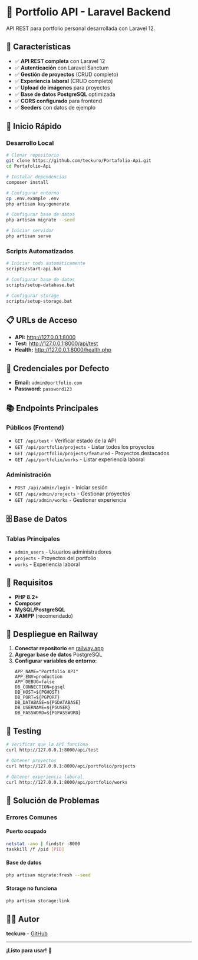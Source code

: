 # 🎯 Portfolio API - Laravel Backend

API REST para portfolio personal desarrollada con Laravel 12.

## 🌟 **Características**

-   ✅ **API REST completa** con Laravel 12
-   ✅ **Autenticación** con Laravel Sanctum
-   ✅ **Gestión de proyectos** (CRUD completo)
-   ✅ **Experiencia laboral** (CRUD completo)
-   ✅ **Upload de imágenes** para proyectos
-   ✅ **Base de datos PostgreSQL** optimizada
-   ✅ **CORS configurado** para frontend
-   ✅ **Seeders** con datos de ejemplo

## 🚀 **Inicio Rápido**

### **Desarrollo Local**

```bash
# Clonar repositorio
git clone https://github.com/teckuro/Portafolio-Api.git
cd Portafolio-Api

# Instalar dependencias
composer install

# Configurar entorno
cp .env.example .env
php artisan key:generate

# Configurar base de datos
php artisan migrate --seed

# Iniciar servidor
php artisan serve
```

### **Scripts Automatizados**

```bash
# Iniciar todo automáticamente
scripts/start-api.bat

# Configurar base de datos
scripts/setup-database.bat

# Configurar storage
scripts/setup-storage.bat
```

## 📋 **URLs de Acceso**

-   **API:** http://127.0.0.1:8000
-   **Test:** http://127.0.0.1:8000/api/test
-   **Health:** http://127.0.0.1:8000/health.php

## 🔑 **Credenciales por Defecto**

-   **Email:** `admin@portfolio.com`
-   **Password:** `password123`

## 📚 **Endpoints Principales**

### **Públicos (Frontend)**

-   `GET /api/test` - Verificar estado de la API
-   `GET /api/portfolio/projects` - Listar todos los proyectos
-   `GET /api/portfolio/projects/featured` - Proyectos destacados
-   `GET /api/portfolio/works` - Listar experiencia laboral

### **Administración**

-   `POST /api/admin/login` - Iniciar sesión
-   `GET /api/admin/projects` - Gestionar proyectos
-   `GET /api/admin/works` - Gestionar experiencia

## 🗄️ **Base de Datos**

### **Tablas Principales**

-   `admin_users` - Usuarios administradores
-   `projects` - Proyectos del portfolio
-   `works` - Experiencia laboral

## 🔧 **Requisitos**

-   **PHP 8.2+**
-   **Composer**
-   **MySQL/PostgreSQL**
-   **XAMPP** (recomendado)

## 🚀 **Despliegue en Railway**

1. **Conectar repositorio** en [railway.app](https://railway.app)
2. **Agregar base de datos** PostgreSQL
3. **Configurar variables de entorno**:
    ```env
    APP_NAME="Portfolio API"
    APP_ENV=production
    APP_DEBUG=false
    DB_CONNECTION=pgsql
    DB_HOST=${PGHOST}
    DB_PORT=${PGPORT}
    DB_DATABASE=${PGDATABASE}
    DB_USERNAME=${PGUSER}
    DB_PASSWORD=${PGPASSWORD}
    ```

## 🧪 **Testing**

```bash
# Verificar que la API funciona
curl http://127.0.0.1:8000/api/test

# Obtener proyectos
curl http://127.0.0.1:8000/api/portfolio/projects

# Obtener experiencia laboral
curl http://127.0.0.1:8000/api/portfolio/works
```

## 🚨 **Solución de Problemas**

### **Errores Comunes**

#### **Puerto ocupado**

```bash
netstat -ano | findstr :8000
taskkill /f /pid [PID]
```

#### **Base de datos**

```bash
php artisan migrate:fresh --seed
```

#### **Storage no funciona**

```bash
php artisan storage:link
```

## 👨‍💻 **Autor**

**teckuro** - [GitHub](https://github.com/teckuro)

---

**¡Listo para usar!** 🚀

